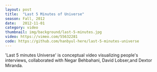 ```yaml
---
layout: post
title:  "Last 5 Minutes of Universe"
season: Fall, 2012
date:   2012-11-01
category: video
thumbnail: img/background/last-5-minutes.jpg
video: https://vimeo.com/55632281
code: https://github.com/hanbyul-here/last-5-minutes-universe
---
```


'Last 5 minutes Universe' is conceptual video visualizing people's interviews, collaborated with Negar Behbahani, David Lobser,and Dextor Miranda.